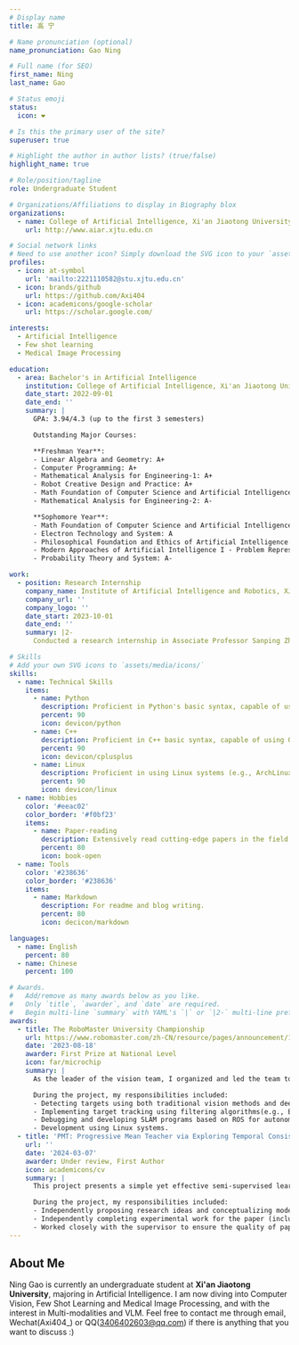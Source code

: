 ```yaml
---
# Display name
title: 高 宁

# Name pronunciation (optional)
name_pronunciation: Gao Ning

# Full name (for SEO)
first_name: Ning
last_name: Gao

# Status emoji
status:
  icon: ❤️

# Is this the primary user of the site?
superuser: true

# Highlight the author in author lists? (true/false)
highlight_name: true

# Role/position/tagline
role: Undergraduate Student

# Organizations/Affiliations to display in Biography blox
organizations:
  - name: College of Artificial Intelligence, Xi'an Jiaotong University
    url: http://www.aiar.xjtu.edu.cn

# Social network links
# Need to use another icon? Simply download the SVG icon to your `assets/media/icons/` folder.
profiles:
  - icon: at-symbol
    url: 'mailto:2221110582@stu.xjtu.edu.cn'
  - icon: brands/github
    url: https://github.com/Axi404
  - icon: academicons/google-scholar
    url: https://scholar.google.com/

interests:
  - Artificial Intelligence
  - Few shot learning
  - Medical Image Processing

education:
  - area: Bachelor's in Artificial Intelligence
    institution: College of Artificial Intelligence, Xi'an Jiaotong University
    date_start: 2022-09-01
    date_end: ''
    summary: |
      GPA: 3.94/4.3 (up to the first 3 semesters)

      Outstanding Major Courses:

      **Freshman Year**:
      - Linear Algebra and Geometry: A+
      - Computer Programming: A+
      - Mathematical Analysis for Engineering-1: A+
      - Robot Creative Design and Practice: A+
      - Math Foundation of Computer Science and Artificial Intelligence I: A
      - Mathematical Analysis for Engineering-2: A-

      **Sophomore Year**:
      - Math Foundation of Computer Science and Artificial Intelligence II: A
      - Electron Technology and System: A
      - Philosophical Foundation and Ethics of Artificial Intelligence: A
      - Modern Approaches of Artificial Intelligence I - Problem Representation and Solving: A-
      - Probability Theory and System: A-

work:
  - position: Research Internship
    company_name: Institute of Artificial Intelligence and Robotics, XJTU
    company_url: ''
    company_logo: ''
    date_start: 2023-10-01
    date_end: ''
    summary: |2-
      Conducted a research internship in Associate Professor Sanping Zhou’s lab, independently leading a project on Few Shot Learning. Engaged in academic discussions and produced significant research contributions.

# Skills
# Add your own SVG icons to `assets/media/icons/`
skills:
  - name: Technical Skills
    items:
      - name: Python
        description: Proficient in Python's basic syntax, capable of using Numpy, Pandas, and SciPy for data processing. Skilled in utilizing PyTorch with extensive experience in code implementation.
        percent: 90
        icon: devicon/python
      - name: C++
        description: Proficient in C++ basic syntax, capable of using OpenCV and ROS for computer vision and robotics programming, and familiar with using data processing libraries such as Eigen. Experienced in complex projects (e.g., RoboMaster vision group framework and algorithm details).
        percent: 90
        icon: devicon/cplusplus
      - name: Linux
        description: Proficient in using Linux systems (e.g., ArchLinux/Ubuntu), well-versed in common commands and SSH operations, with experience in using Linux-based servers for research project environment configuration, programming, and execution, as well as application development.
        percent: 90
        icon: devicon/linux
  - name: Hobbies
    color: '#eeac02'
    color_border: '#f0bf23'
    items:
      - name: Paper-reading
        description: Extensively read cutting-edge papers in the field of artificial intelligence, possessing insights into advanced research in computer vision, and have explored key papers in major areas.
        percent: 80
        icon: book-open
  - name: Tools
    color: '#238636'
    color_border: '#238636'
    items:
      - name: Markdown
        description: For readme and blog writing.
        percent: 80
        icon: decicon/markdown

languages:
  - name: English
    percent: 80
  - name: Chinese
    percent: 100

# Awards.
#   Add/remove as many awards below as you like.
#   Only `title`, `awarder`, and `date` are required.
#   Begin multi-line `summary` with YAML's `|` or `|2-` multi-line prefix and indent 2 spaces below.
awards:
  - title: The RoboMaster University Championship
    url: https://www.robomaster.com/zh-CN/resource/pages/announcement/1617
    date: '2023-08-18'
    awarder: First Prize at National Level
    icon: far/microchip
    summary: |
      As the leader of the vision team, I organized and led the team to build the visual framework, implement algorithms, deploy, and maintain them. I undertook the main responsibilities in the project. I collaborated with the mechanical and electrical control teams and led the team to win the first prize nationwide for building a robot from scratch.

      During the project, my responsibilities included:
      - Detecting targets using both traditional vision methods and deep learning.
      - Implementing target tracking using filtering algorithms(e.g., EKF).
      - Debugging and developing SLAM programs based on ROS for autonomous navigation and obstacle avoidance.
      - Development using Linux systems.
  - title: 'PMT: Progressive Mean Teacher via Exploring Temporal Consistency for Semi-Supervised'
    url: ''
    date: '2024-03-07'
    awarder: Under review, First Author
    icon: academicons/cv
    summary: |
      This project presents a simple yet effective semi-supervised learning framework for medical image segmentation. It constructs two sets of Mean Teacher models to form a co-training framework and **leverages the diversity between the representational capabilities of different networks** at different iterations **to build stable diversity among models**. Subsequently, it utilizes pseudo-label filtering and difference-driven alignment **to introduce robust regularization constraints for training**. The paper **achieves state-of-the-art performance** in the field and validates the method's generalization ability across various datasets.

      During the project, my responsibilities included:
      - Independently proposing research ideas and conceptualizing model implementation.
      - Independently completing experimental work for the paper (including comparative experiments and ablation studies)
      - Worked closely with the supervisor to ensure the quality of paper writing, figure drawing and addressing rebuttals.
---
```


## About Me

Ning Gao is currently an undergraduate student at **Xi'an Jiaotong University**, majoring in Artificial Intelligence. I am now diving into Computer Vision, Few Shot Learning and Medical Image Processing, and with the interest in Multi-modalities and VLM. Feel free to contact me through email, Wechat(Axi404_) or QQ(3406402603@qq.com) if there is anything that you want to discuss :)